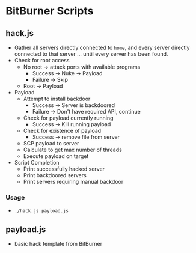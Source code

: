 # BitBurner Scripts

## hack.js
 * Gather all servers directly connected to `home`, and every server directly connected to that server ... until every server has been found.
 * Check for root access
   * No root -> attack ports with available programs
     * Success -> Nuke -> Payload
     * Failure -> Skip
   * Root -> Payload
 * Payload
   * Attempt to install backdoor
     * Success -> Server is backdoored
     * Failure -> Don't have required API, continue
   * Check for payload currently running
     * Success -> Kill running payload
   * Check for existence of payload
     * Success -> remove file from server
   * SCP payload to server
   * Calculate to get max number of threads
   * Execute payload on target
 * Script Completion
   * Print successfully hacked server
   * Print backdoored servers
   * Print servers requiring manual backdoor

### Usage
 * `./hack.js payload.js`


## payload.js
 * basic hack template from BitBurner